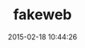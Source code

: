 ---
layout: post
title:  "fakeweb"
repo:   "chrisk/fakeweb"
date:   2015-02-18 10:44:26
gemurl: http://github.com/chrisk/fakeweb
---